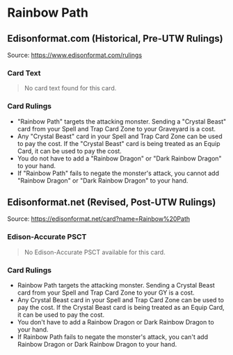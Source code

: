 # Rainbow Path

## Edisonformat.com (Historical, Pre-UTW Rulings)

Source: https://www.edisonformat.com/rulings

### Card Text

> No card text found for this card.

### Card Rulings

*   "Rainbow Path" targets the attacking monster. Sending a "Crystal Beast" card from your Spell and Trap Card Zone to your Graveyard is a cost.
*   Any "Crystal Beast" card in your Spell and Trap Card Zone can be used to pay the cost. If the "Crystal Beast" card is being treated as an Equip Card, it can be used to pay the cost.
*   You do not have to add a "Rainbow Dragon" or "Dark Rainbow Dragon" to your hand.
*   If "Rainbow Path" fails to negate the monster's attack, you cannot add "Rainbow Dragon" or "Dark Rainbow Dragon" to your hand.

## Edisonformat.net (Revised, Post-UTW Rulings)

Source: https://edisonformat.net/card?name=Rainbow%20Path

### Edison-Accurate PSCT

> No Edison-Accurate PSCT available for this card.

### Card Rulings

*   Rainbow Path targets the attacking monster. Sending a Crystal Beast card from your Spell and Trap Card Zone to your GY is a cost.
*   Any Crystal Beast card in your Spell and Trap Card Zone can be used to pay the cost. If the Crystal Beast card is being treated as an Equip Card, it can be used to pay the cost.
*   You don't have to add a Rainbow Dragon or Dark Rainbow Dragon to your hand.
*   If Rainbow Path fails to negate the monster's attack, you can't add Rainbow Dragon or Dark Rainbow Dragon to your hand.
            
